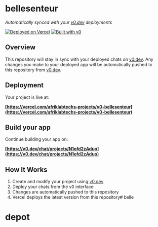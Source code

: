 # bellesenteur

*Automatically synced with your [v0.dev](https://v0.dev) deployments*

[![Deployed on Vercel](https://img.shields.io/badge/Deployed%20on-Vercel-black?style=for-the-badge&logo=vercel)](https://vercel.com/afriklabtechs-projects/v0-bellesenteur)
[![Built with v0](https://img.shields.io/badge/Built%20with-v0.dev-black?style=for-the-badge)](https://v0.dev/chat/projects/N1ofd2zAdup)

## Overview

This repository will stay in sync with your deployed chats on [v0.dev](https://v0.dev).
Any changes you make to your deployed app will be automatically pushed to this repository from [v0.dev](https://v0.dev).

## Deployment

Your project is live at:

**[https://vercel.com/afriklabtechs-projects/v0-bellesenteur](https://vercel.com/afriklabtechs-projects/v0-bellesenteur)**

## Build your app

Continue building your app on:

**[https://v0.dev/chat/projects/N1ofd2zAdup](https://v0.dev/chat/projects/N1ofd2zAdup)**

## How It Works

1. Create and modify your project using [v0.dev](https://v0.dev)
2. Deploy your chats from the v0 interface
3. Changes are automatically pushed to this repository
4. Vercel deploys the latest version from this repository# belle
# depot
